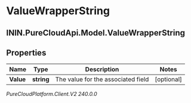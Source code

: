 # ValueWrapperString

## ININ.PureCloudApi.Model.ValueWrapperString

## Properties

|Name | Type | Description | Notes|
|------------ | ------------- | ------------- | -------------|
| **Value** | **string** | The value for the associated field | [optional] |



_PureCloudPlatform.Client.V2 240.0.0_
